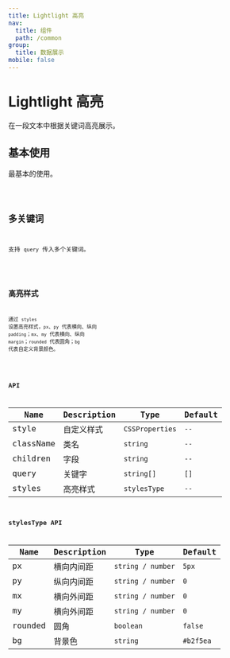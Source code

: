 ```yaml
---
title: Lightlight 高亮
nav:
  title: 组件
  path: /common
group:
  title: 数据展示
mobile: false
---
```


# Lightlight 高亮

在一段文本中根据关键词高亮展示。

## 基本使用

最基本的使用。

<code src="./demos/index1.tsx" />

## 多关键词

支持 `query` 传入多个关键词。

<code src="./demos/index2.tsx" />

## 高亮样式

通过 `styles` 设置高亮样式，`px`、`py` 代表横向、纵向 `padding`；`mx`、`my` 代表横向、纵向 `margin`；`rounded` 代表圆角；`bg` 代表自定义背景颜色。

<code src="./demos/index3.tsx" />

## API

| Name      | Description | Type            | Default |
| --------- | ----------- | --------------- | ------- |
| style     | 自定义样式  | `CSSProperties` | `--`    |
| className | 类名        | `string`        | `--`    |
| children  | 字段        | `string`        | `--`    |
| query     | 关键字      | `string[]`      | `[]`    |
| styles    | 高亮样式    | `stylesType`    | `--`    |

## stylesType API

| Name    | Description | Type              | Default   |
| ------- | ----------- | ----------------- | --------- |
| px      | 横向内间距  | `string / number` | `5px`     |
| py      | 纵向内间距  | `string / number` | `0`       |
| mx      | 横向外间距  | `string / number` | `0`       |
| my      | 横向外间距  | `string / number` | `0`       |
| rounded | 圆角        | `boolean`         | `false`   |
| bg      | 背景色      | `string`          | `#b2f5ea` |
